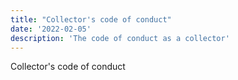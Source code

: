 ```yaml
---
title: "Collector's code of conduct"
date: '2022-02-05'
description: 'The code of conduct as a collector'
---
```


Collector's code of conduct